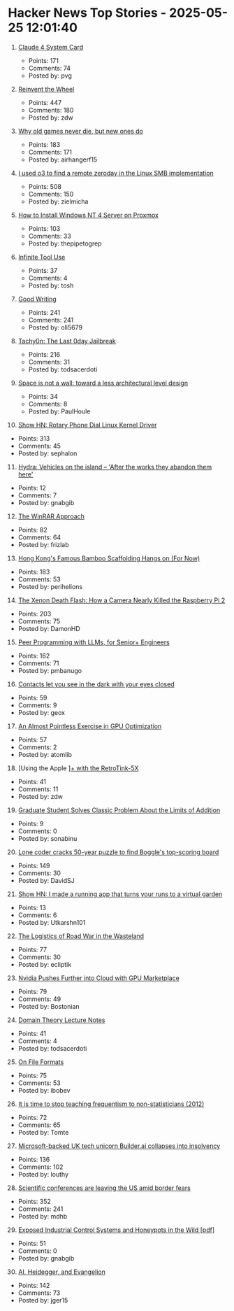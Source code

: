 # Hacker News Top Stories - 2025-05-25 12:01:40

1. [Claude 4 System Card](https://simonwillison.net/2025/May/25/claude-4-system-card/)
   - Points: 171
   - Comments: 74
   - Posted by: pvg

2. [Reinvent the Wheel](https://endler.dev/2025/reinvent-the-wheel/)
   - Points: 447
   - Comments: 180
   - Posted by: zdw

3. [Why old games never die, but new ones do](https://pleromanonx86.wordpress.com/2025/05/06/why-old-games-never-die-but-new-ones-do/)
   - Points: 183
   - Comments: 171
   - Posted by: airhangerf15

4. [I used o3 to find a remote zeroday in the Linux SMB implementation](https://sean.heelan.io/2025/05/22/how-i-used-o3-to-find-cve-2025-37899-a-remote-zeroday-vulnerability-in-the-linux-kernels-smb-implementation/)
   - Points: 508
   - Comments: 150
   - Posted by: zielmicha

5. [How to Install Windows NT 4 Server on Proxmox](https://blog.pipetogrep.org/2025/05/23/how-to-install-windows-nt-4-server-on-proxmox/)
   - Points: 103
   - Comments: 33
   - Posted by: thepipetogrep

6. [Infinite Tool Use](https://snimu.github.io/2025/05/23/infinite-tool-use.html)
   - Points: 37
   - Comments: 4
   - Posted by: tosh

7. [Good Writing](https://paulgraham.com/goodwriting.html)
   - Points: 241
   - Comments: 241
   - Posted by: oli5679

8. [Tachy0n: The Last 0day Jailbreak](https://blog.siguza.net/tachy0n/)
   - Points: 216
   - Comments: 31
   - Posted by: todsacerdoti

9. [Space is not a wall: toward a less architectural level design](https://www.blog.radiator.debacle.us/2025/05/space-is-not-wall-toward-less.html)
   - Points: 34
   - Comments: 8
   - Posted by: PaulHoule

10. [Show HN: Rotary Phone Dial Linux Kernel Driver](https://gitlab.com/sephalon/rotary_dial_kmod)
   - Points: 313
   - Comments: 45
   - Posted by: sephalon

11. [Hydra: Vehicles on the island – 'After the works they abandon them here'](https://en.protothema.gr/2025/05/19/hydra-see-photos-of-vehicles-on-the-island-after-the-works-they-abandon-them-here-say-residents/)
   - Points: 12
   - Comments: 7
   - Posted by: gnabgib

12. [The WinRAR Approach](https://basicappleguy.com/basicappleblog/the-winrar-approach)
   - Points: 82
   - Comments: 64
   - Posted by: frizlab

13. [Hong Kong's Famous Bamboo Scaffolding Hangs on (For Now)](https://www.nytimes.com/2025/05/24/world/asia/hongkong-bamboo-scaffolding.html)
   - Points: 183
   - Comments: 53
   - Posted by: perihelions

14. [The Xenon Death Flash: How a Camera Nearly Killed the Raspberry Pi 2](https://magnus919.com/2025/05/the-xenon-death-flash-how-a-camera-nearly-killed-the-raspberry-pi-2/)
   - Points: 203
   - Comments: 75
   - Posted by: DamonHD

15. [Peer Programming with LLMs, for Senior+ Engineers](https://pmbanugo.me/blog/peer-programming-with-llms)
   - Points: 162
   - Comments: 71
   - Posted by: pmbanugo

16. [Contacts let you see in the dark with your eyes closed](https://scitechdaily.com/from-sci-fi-to-superpower-these-contacts-let-you-see-in-the-dark-with-your-eyes-closed/)
   - Points: 59
   - Comments: 9
   - Posted by: geox

17. [An Almost Pointless Exercise in GPU Optimization](https://blog.speechmatics.com/pointless-gpu-optimization-exercise)
   - Points: 57
   - Comments: 2
   - Posted by: atomlib

18. [Using the Apple ][+ with the RetroTink-5X](https://nicole.express/2025/apple-ii-more-like-apple-5x.html)
   - Points: 41
   - Comments: 11
   - Posted by: zdw

19. [Graduate Student Solves Classic Problem About the Limits of Addition](https://www.quantamagazine.org/graduate-student-solves-classic-problem-about-the-limits-of-addition-20250522/)
   - Points: 9
   - Comments: 0
   - Posted by: sonabinu

20. [Lone coder cracks 50-year puzzle to find Boggle's top-scoring board](https://www.ft.com/content/0ab64ced-1ed1-466d-acd3-78510d10c3a1)
   - Points: 149
   - Comments: 30
   - Posted by: DavidSJ

21. [Show HN: I made a running app that turns your runs to a virtual garden](https://www.runandgrow.com/)
   - Points: 13
   - Comments: 6
   - Posted by: Utkarshn101

22. [The Logistics of Road War in the Wasteland](https://acoup.blog/2025/05/23/collections-the-logistics-of-road-war-in-the-wasteland/)
   - Points: 77
   - Comments: 30
   - Posted by: ecliptik

23. [Nvidia Pushes Further into Cloud with GPU Marketplace](https://www.wsj.com/articles/nvidia-pushes-further-into-cloud-with-gpu-marketplace-4fba6bdd)
   - Points: 79
   - Comments: 49
   - Posted by: Bostonian

24. [Domain Theory Lecture Notes](https://liamoc.net/forest/dt-001Y/index.xml)
   - Points: 41
   - Comments: 4
   - Posted by: todsacerdoti

25. [On File Formats](https://solhsa.com/oldernews2025.html#ON-FILE-FORMATS)
   - Points: 75
   - Comments: 53
   - Posted by: ibobev

26. [It is time to stop teaching frequentism to non-statisticians (2012)](https://arxiv.org/abs/1201.2590)
   - Points: 72
   - Comments: 65
   - Posted by: Tomte

27. [Microsoft-backed UK tech unicorn Builder.ai collapses into insolvency](https://www.ft.com/content/9fdb4e2b-93ea-436d-92e5-fa76ee786caa)
   - Points: 136
   - Comments: 102
   - Posted by: louthy

28. [Scientific conferences are leaving the US amid border fears](https://www.nature.com/articles/d41586-025-01636-5)
   - Points: 352
   - Comments: 241
   - Posted by: mdhb

29. [Exposed Industrial Control Systems and Honeypots in the Wild [pdf]](https://gsmaragd.github.io/publications/EuroSP2025-ICS/EuroSP2025-ICS.pdf)
   - Points: 51
   - Comments: 0
   - Posted by: gnabgib

30. [AI, Heidegger, and Evangelion](https://fakepixels.substack.com/p/ai-heidegger-and-evangelion)
   - Points: 142
   - Comments: 73
   - Posted by: jger15

